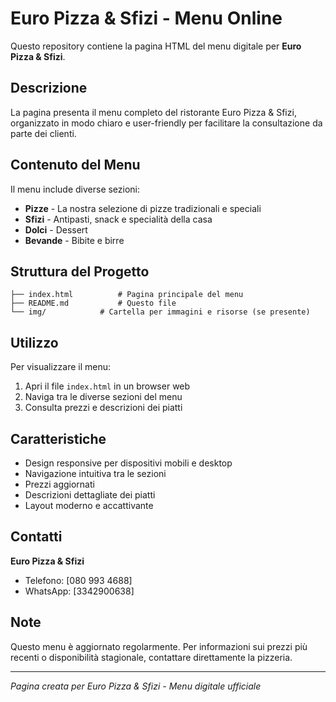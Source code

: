 # Euro Pizza & Sfizi - Menu Online

Questo repository contiene la pagina HTML del menu digitale per **Euro Pizza & Sfizi**.

## Descrizione

La pagina presenta il menu completo del ristorante Euro Pizza & Sfizi, organizzato in modo chiaro e user-friendly per facilitare la consultazione da parte dei clienti.

## Contenuto del Menu

Il menu include diverse sezioni:

- **Pizze** - La nostra selezione di pizze tradizionali e speciali
- **Sfizi** - Antipasti, snack e specialità della casa
- **Dolci** - Dessert
- **Bevande** - Bibite e birre

## Struttura del Progetto

```
├── index.html          # Pagina principale del menu
├── README.md           # Questo file
└── img/            # Cartella per immagini e risorse (se presente)
```

## Utilizzo

Per visualizzare il menu:

1. Apri il file `index.html` in un browser web
2. Naviga tra le diverse sezioni del menu
3. Consulta prezzi e descrizioni dei piatti

## Caratteristiche

- Design responsive per dispositivi mobili e desktop
- Navigazione intuitiva tra le sezioni
- Prezzi aggiornati
- Descrizioni dettagliate dei piatti
- Layout moderno e accattivante

## Contatti

**Euro Pizza & Sfizi**
- Telefono: [080 993 4688]
- WhatsApp: [3342900638]

## Note

Questo menu è aggiornato regolarmente. Per informazioni sui prezzi più recenti o disponibilità stagionale, contattare direttamente la pizzeria.

---

*Pagina creata per Euro Pizza & Sfizi - Menu digitale ufficiale*
